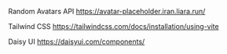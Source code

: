 Random Avatars API
https://avatar-placeholder.iran.liara.run/

Tailwind CSS
https://tailwindcss.com/docs/installation/using-vite

Daisy UI
https://daisyui.com/components/
